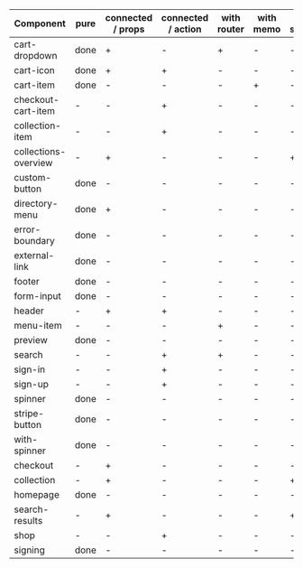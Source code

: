 | Component            |   pure    | connected / props | connected / action | with router | with memo | with spinner |
| -------------------- | --------- | ----------------- | ------------------ | ----------- | --------- | ------------ |
| cart-dropdown        |   done    |         +         |          -         |      +      |     -     |       -      |
| cart-icon            |   done    |         +         |          +         |      -      |     -     |       -      |
| cart-item            |   done    |         -         |          -         |      -      |     +     |       -      |
| checkout-cart-item   |     -     |         -         |          +         |      -      |     -     |       -      |
| collection-item      |     -     |         -         |          +         |      -      |     -     |       -      |
| collections-overview |     -     |         +         |          -         |      -      |     -     |       +      |
| custom-button        |   done    |         -         |          -         |      -      |     -     |       -      |
| directory-menu       |   done    |         +         |          -         |      -      |     -     |       -      |
| error-boundary       |   done    |         -         |          -         |      -      |     -     |       -      |
| external-link        |   done    |         -         |          -         |      -      |     -     |       -      |
| footer               |   done    |         -         |          -         |      -      |     -     |       -      |
| form-input           |   done    |         -         |          -         |      -      |     -     |       -      |
| header               |     -     |         +         |          +         |      -      |     -     |       -      |
| menu-item            |     -     |         -         |          -         |      +      |     -     |       -      |
| preview              |   done    |         -         |          -         |      -      |     -     |       -      |
| search               |     -     |         -         |          +         |      +      |     -     |       -      |
| sign-in              |     -     |         -         |          +         |      -      |     -     |       -      |
| sign-up              |     -     |         -         |          +         |      -      |     -     |       -      |
| spinner              |   done    |         -         |          -         |      -      |     -     |       -      |
| stripe-button        |   done    |         -         |          -         |      -      |     -     |       -      |
| with-spinner         |   done    |         -         |          -         |      -      |     -     |       -      |
| checkout             |     -     |         +         |          -         |      -      |     -     |       -      |
| collection           |     -     |         +         |          -         |      -      |     -     |       +      |
| homepage             |   done    |         -         |          -         |      -      |     -     |       -      |
| search-results       |     -     |         +         |          -         |      -      |     -     |       +      |
| shop                 |     -     |         -         |          +         |      -      |     -     |       -      |
| signing              |   done    |         -         |          -         |      -      |     -     |       -      |
